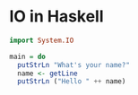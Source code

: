 # IO in Haskell


```haskell
import System.IO

main = do
  putStrLn "What's your name?"
  name <- getLine
  putStrLn ("Hello " ++ name)
```
